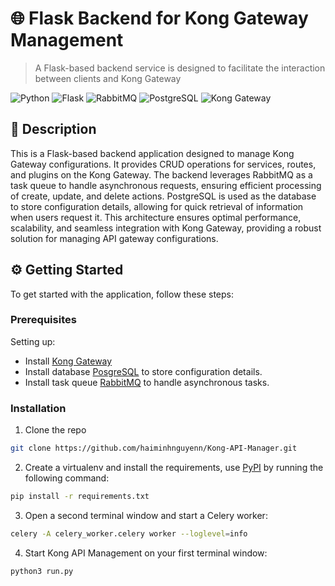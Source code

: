 # 🌐 Flask Backend for Kong Gateway Management
> A Flask-based backend service is designed to facilitate the interaction between clients and Kong Gateway

![Python](https://img.shields.io/badge/Python-3.8%2B-blue)
![Flask](https://img.shields.io/badge/Flask-2.0.1-green)
![RabbitMQ](https://img.shields.io/badge/RabbitMQ-3.8.16-orange)
![PostgreSQL](https://img.shields.io/badge/PostgreSQL-13-blue)
![Kong Gateway](https://img.shields.io/badge/Kong%20Gateway-2.x-blueviolet)

## 🚀 Description

This is a Flask-based backend application designed to manage Kong Gateway configurations. It provides CRUD operations for services, routes, and plugins on the Kong Gateway. The backend leverages RabbitMQ as a task queue to handle asynchronous requests, ensuring efficient processing of create, update, and delete actions. PostgreSQL is used as the database to store configuration details, allowing for quick retrieval of information when users request it. This architecture ensures optimal performance, scalability, and seamless integration with Kong Gateway, providing a robust solution for managing API gateway configurations.


## ⚙️ Getting Started

To get started with the application, follow these steps:

### Prerequisites

Setting up:

* Install [Kong Gateway](https://docs.konghq.com/gateway/latest/install)
* Install database [PosgreSQL](https://www.postgresql.org/download/) to store configuration details.
* Install task queue [RabbitMQ](https://www.rabbitmq.com/docs/download) to handle asynchronous tasks.

### Installation

1. Clone the repo
```sh
git clone https://github.com/haiminhnguyenn/Kong-API-Manager.git
```
2. Create a virtualenv and install the requirements, use [PyPI](https://pypi.org) by running the following command:
```sh
pip install -r requirements.txt
```
3. Open a second terminal window and start a Celery worker:
```sh
celery -A celery_worker.celery worker --loglevel=info
```
4. Start Kong API Management on your first terminal window:
```sh
python3 run.py
```